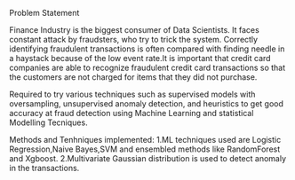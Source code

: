 Problem Statement

Finance Industry is the biggest consumer of Data Scientists. It faces constant attack by fraudsters, who try to trick the system. Correctly identifying fraudulent transactions is often compared with finding needle in a haystack because of the low event rate.It is important that credit card companies are able to recognize fraudulent credit card transactions so that the customers are not charged for items that they did not purchase.

Required to try various techniques such as supervised models with oversampling, unsupervised anomaly detection, and heuristics to get good accuracy at fraud detection using Machine Learning and statistical Modelling Tecniques.

Methods and Tenhniques implemented:
1.ML techniques used are Logistic Regression,Naive Bayes,SVM and ensembled methods like RandomForest and Xgboost.
2.Multivariate Gaussian distribution is used to detect anomaly in the transactions.
